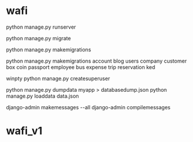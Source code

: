 # wafi
python manage.py runserver

python manage.py migrate

python manage.py makemigrations


python manage.py makemigrations account blog users company customer box coin passport employee bus expense  trip reservation ked





winpty python manage.py createsuperuser

python manage.py dumpdata myapp > databasedump.json
python manage.py loaddata data.json


django-admin makemessages --all
django-admin compilemessages




# wafi_v1
